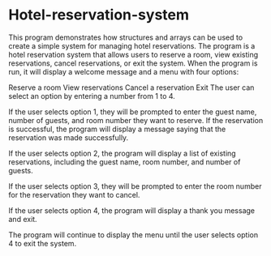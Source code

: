 # Hotel-reservation-system
This program demonstrates how structures and arrays can be used to create a simple system for managing hotel reservations.
The program is a hotel reservation system that allows users to reserve a room, view existing reservations, cancel reservations, or exit the system. When the program is run, it will display a welcome message and a menu with four options:

Reserve a room
View reservations
Cancel a reservation
Exit
The user can select an option by entering a number from 1 to 4.

If the user selects option 1, they will be prompted to enter the guest name, number of guests, and room number they want to reserve. If the reservation is successful, the program will display a message saying that the reservation was made successfully.

If the user selects option 2, the program will display a list of existing reservations, including the guest name, room number, and number of guests.

If the user selects option 3, they will be prompted to enter the room number for the reservation they want to cancel.

If the user selects option 4, the program will display a thank you message and exit.

The program will continue to display the menu until the user selects option 4 to exit the system.
